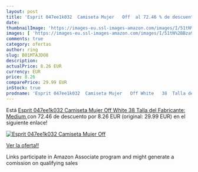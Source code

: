 ```yaml
---
layout: post
title: 'Esprit 047ee1k032  Camiseta Mujer   Off  al 72.46 % de descuento'
date: 
thumbnailImage: 'https://images-eu.ssl-images-amazon.com/images/I/51tN%2BBza9xL._SL200_.jpg'
images: [ 'https://images-eu.ssl-images-amazon.com/images/I/51tN%2BBza9xL._SL200_.jpg' ]
comments: true
category: ofertas
author: ring
slug: B01MTAJDO8
description:
actualPrice: 8.26 EUR
currency: EUR
price: 8.26
comparePrice: 29.99 EUR
inStock: true
prodname: 'Esprit 047ee1k032  Camiseta Mujer   Off White   38  Talla del Fabricante: Medium '
---
```


Está [Esprit 047ee1k032  Camiseta Mujer   Off White   38  Talla del Fabricante: Medium ](https://www.amazon.es/dp/B01MTAJDO8/?tag=tolees-21) con 72.46 de descuento por 8.26 EUR (original: 29.99 EUR) en el siguiente enlace!

[![Esprit 047ee1k032  Camiseta Mujer   Off ](https://images-eu.ssl-images-amazon.com/images/I/51tN%2BBza9xL._SL200_.jpg)](https://www.amazon.es/dp/B01MTAJDO8/?tag=tolees-21)

[Ver la oferta!!](https://www.amazon.es/dp/B01MTAJDO8/?tag=tolees-21)

Links participate in Amazon Associate program and might generate a comission on qualifying sales


